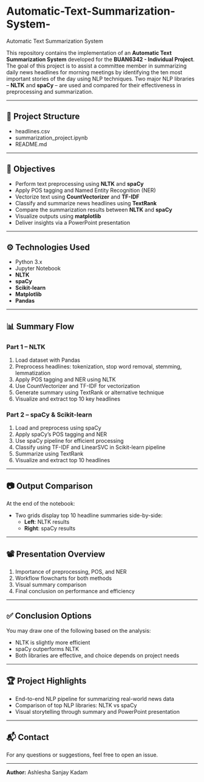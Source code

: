 # Automatic-Text-Summarization-System-
Automatic Text Summarization System

This repository contains the implementation of an **Automatic Text Summarization System** developed for the **BUAN6342 - Individual Project**. The goal of this project is to assist a committee member in summarizing daily news headlines for morning meetings by identifying the ten most important stories of the day using NLP techniques. Two major NLP libraries – **NLTK** and **spaCy** – are used and compared for their effectiveness in preprocessing and summarization.

---

## 📁 Project Structure

- headlines.csv 
- summarization_project.ipynb
- README.md

---

## 📌 Objectives

- Perform text preprocessing using **NLTK** and **spaCy**
- Apply POS tagging and Named Entity Recognition (NER)
- Vectorize text using **CountVectorizer** and **TF-IDF**
- Classify and summarize news headlines using **TextRank**
- Compare the summarization results between **NLTK** and **spaCy**
- Visualize outputs using **matplotlib**
- Deliver insights via a PowerPoint presentation

---

## ⚙️ Technologies Used

- Python 3.x
- Jupyter Notebook
- **NLTK**
- **spaCy**
- **Scikit-learn**
- **Matplotlib**
- **Pandas**

---

## 📊 Summary Flow

### Part 1 – NLTK
1. Load dataset with Pandas
2. Preprocess headlines: tokenization, stop word removal, stemming, lemmatization
3. Apply POS tagging and NER using NLTK
4. Use CountVectorizer and TF-IDF for vectorization
5. Generate summary using TextRank or alternative technique
6. Visualize and extract top 10 key headlines

### Part 2 – spaCy & Scikit-learn
1. Load and preprocess using spaCy
2. Apply spaCy’s POS tagging and NER
3. Use spaCy pipeline for efficient processing
4. Classify using TF-IDF and LinearSVC in Scikit-learn pipeline
5. Summarize using TextRank
6. Visualize and extract top 10 headlines

---

## 📷 Output Comparison

At the end of the notebook:
- Two grids display top 10 headline summaries side-by-side:
  - **Left**: NLTK results
  - **Right**: spaCy results

---

## 📽 Presentation Overview

1. Importance of preprocessing, POS, and NER
2. Workflow flowcharts for both methods
3. Visual summary comparison
4. Final conclusion on performance and efficiency

---

## ✅ Conclusion Options

You may draw one of the following based on the analysis:
- NLTK is slightly more efficient
- spaCy outperforms NLTK
- Both libraries are effective, and choice depends on project needs

---

## 🏆 Project Highlights

- End-to-end NLP pipeline for summarizing real-world news data
- Comparison of top NLP libraries: NLTK vs spaCy
- Visual storytelling through summary and PowerPoint presentation

---

## 📬 Contact

For any questions or suggestions, feel free to open an issue.

---


**Author:** Ashlesha Sanjay Kadam

